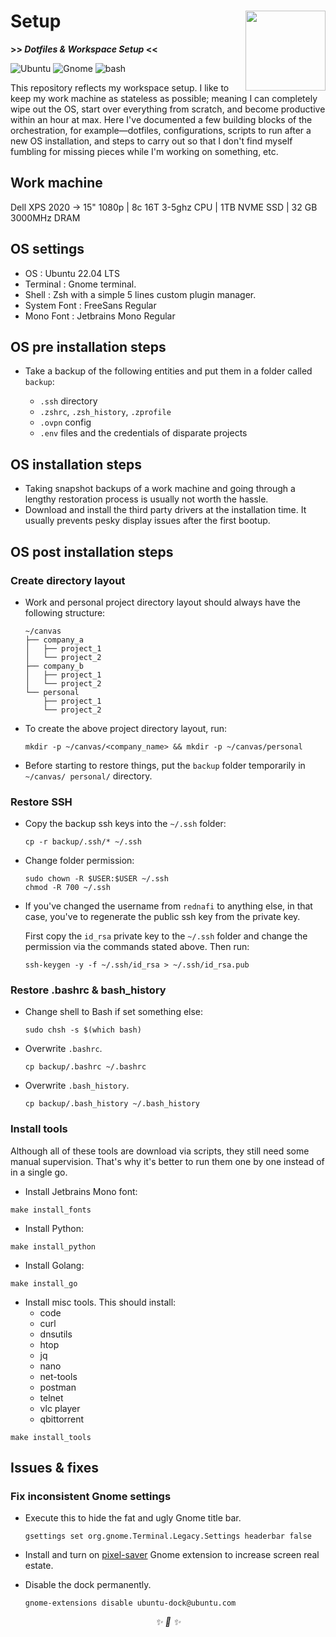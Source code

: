 <h1>Setup<img src='https://user-images.githubusercontent.com/30027932/138611579-9402e2c7-61c1-4cfa-a40f-665a73267533.png' align='right' width='128' height='128'></h1>

<strong>>> <i>Dotfiles & Workspace Setup</i> <<</strong>

![Ubuntu](https://img.shields.io/badge/Ubuntu-E95420?style=for-the-badge&logo=ubuntu&logoColor=white)
![Gnome](https://img.shields.io/badge/Gnome-964B00?style=for-the-badge&logo=gnome&logoColor=white)
![bash](https://img.shields.io/badge/Bash-008080?style=for-the-badge&logo=shell&logoColor=white)
</div>

This repository reflects my workspace setup. I like to keep my work machine as stateless
as possible; meaning I can completely wipe out the OS, start over everything from
scratch, and become productive within an hour at max. Here I've documented a few building
blocks of the orchestration, for example—dotfiles, configurations, scripts to run after a
new OS installation, and steps to carry out so that I don't find myself fumbling for
missing pieces while I'm working on something, etc.

## Work machine

Dell XPS 2020 -> 15" 1080p | 8c 16T 3-5ghz CPU | 1TB NVME SSD | 32 GB 3000MHz DRAM

## OS settings

* OS                    : Ubuntu 22.04 LTS
* Terminal              : Gnome terminal.
* Shell                 : Zsh with a simple 5 lines custom plugin manager.
* System Font           : FreeSans Regular
* Mono Font             : Jetbrains Mono Regular

## OS pre installation steps

* Take a backup of the following entities and put them in a folder called `backup`:

    * `.ssh` directory
    * `.zshrc`, `.zsh_history`, `.zprofile`
    * `.ovpn` config
    * `.env` files and the credentials of disparate projects

## OS installation steps

* Taking snapshot backups of a work machine and going through a lengthy restoration
process is usually not worth the hassle.
* Download and install the third party drivers at the installation time. It usually
prevents pesky display issues after the first bootup.

## OS post installation steps

### Create directory layout

* Work and personal project directory layout should always have the following structure:
    ```
    ~/canvas
    ├── company_a
    │   ├── project_1
    │   └── project_2
    ├── company_b
    │   ├── project_1
    │   └── project_2
    └── personal
        ├── project_1
        └── project_2
    ```
* To create the above project directory layout, run:

    ```
    mkdir -p ~/canvas/<company_name> && mkdir -p ~/canvas/personal
    ```
* Before starting to restore things, put the `backup` folder temporarily in `~/canvas/
personal/` directory.

### Restore SSH

* Copy the backup ssh keys into the `~/.ssh` folder:
    ```
    cp -r backup/.ssh/* ~/.ssh
    ```
* Change folder permission:
    ```
    sudo chown -R $USER:$USER ~/.ssh
    chmod -R 700 ~/.ssh
    ```
* If you've changed the username from `rednafi` to anything else, in that case, you've to
regenerate the public ssh key from the private key.

    First copy the `id_rsa` private key to the `~/.ssh` folder and change the permission
    via the commands stated above. Then run:

    ```
    ssh-keygen -y -f ~/.ssh/id_rsa > ~/.ssh/id_rsa.pub
    ```

### Restore .bashrc & bash_history

* Change shell to Bash if set something else:
    ```
    sudo chsh -s $(which bash)
    ```
* Overwrite `.bashrc`.
    ```
    cp backup/.bashrc ~/.bashrc
    ```
* Overwrite `.bash_history`.
    ```
    cp backup/.bash_history ~/.bash_history
    ```

### Install tools

Although all of these tools are download via scripts, they still need some manual
supervision. That's why it's better to run them one by one instead of in a single go.

* Install Jetbrains Mono font:

```
make install_fonts
```
* Install Python:

```
make install_python
```
* Install Golang:

```
make install_go
```
* Install misc tools. This should install:
    * code
    * curl
    * dnsutils
    * htop
    * jq
    * nano
    * net-tools
    * postman
    * telnet
    * vlc player
    * qbittorrent

```
make install_tools
```

## Issues & fixes

### Fix inconsistent Gnome settings

* Execute this to hide the fat and ugly Gnome title bar.

    ```
    gsettings set org.gnome.Terminal.Legacy.Settings headerbar false
    ```
* Install and turn on [pixel-saver][1] Gnome extension to increase screen real estate.
* Disable the dock permanently.

    ```
    gnome-extensions disable ubuntu-dock@ubuntu.com

    ```
    
[1]: https://extensions.gnome.org/extension/723/pixel-saver/

<div align="center">
<i> ✨ 🍰 ✨ </i>
</div>
